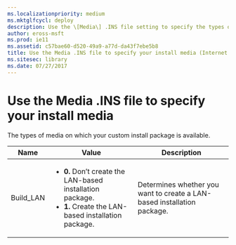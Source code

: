 ```yaml
---
ms.localizationpriority: medium
ms.mktglfcycl: deploy
description: Use the \[Media\] .INS file setting to specify the types of media on which your custom install package is available.
author: eross-msft
ms.prod: ie11
ms.assetid: c57bae60-d520-49a9-a77d-da43f7ebe5b8
title: Use the Media .INS file to specify your install media (Internet Explorer Administration Kit 11 for IT Pros)
ms.sitesec: library
ms.date: 07/27/2017
---
```



# Use the Media .INS file to specify your install media
The types of media on which your custom install package is available.

|Name |Value |Description      |
|-----|------|-----------------|
|Build_LAN |<ul><li>**0.** Don’t create the LAN-based installation package.</li><li>**1.** Create the LAN-based installation package.</li></ul> |Determines whether you want to create a LAN-based installation package. |

